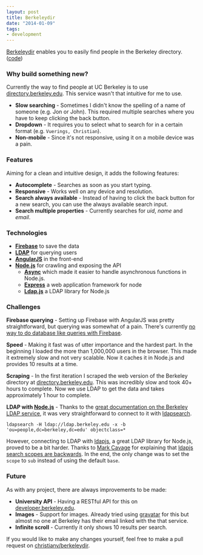 ```yaml
---
layout: post
title: Berkeleydir
date: "2014-01-09"
tags:
- development
---
```


[Berkeleydir][berkeleydir] enables you to easily find people in the Berkeley directory. ([code][code])

### Why build something new?

Currently the way to find people at UC Berkeley is to use [directory.berkeley.edu][berkeleydirectory]. This service wasn't that intuitive for me to use.

* **Slow searching** - Sometimes I didn't know the spelling of a name of someone (e.g. Jon or John). This required multiple searches where you have to keep clicking the back button.
* **Dropdown** - It requires you to select what to search for in a certain format (e.g. `Vuerings, Christian`).
* **Non-mobile** - Since it's not responsive, using it on a mobile device was a pain.

### Features

Aiming for a clean and intuitive design, it adds the following features:

* **Autocomplete** - Searches as soon as you start typing.
* **Responsive** - Works well on any device and resolution.
* **Search always available** - Instead of having to click the back button for a new search, you can use the always available search input.
* **Search multiple properties** - Currently searches for *uid*, *name* and *email*.

### Technologies

* **[Firebase][firebase]** to save the data
* **[LDAP][ldap]** for querying users
* **[AngularJS][angularjs]** in the front-end
* **[Node.js][nodejs]** for crawling and exposing the API
  * **[Async](https://github.com/caolan/async)** which made it easier to handle asynchronous functions in Node.js.
  * **[Express](http://expressjs.com/)** a web application framework for node
  * **[Ldap.js][ldapjs]** a LDAP library for Node.js

### Challenges

**Firebase querying** - Setting up Firebase with AngularJS was pretty straightforward, but querying was somewhat of a pain. There's currently [no way to do database like queries with Firebase](http://stackoverflow.com/questions/11587775/database-style-queries-with-firebase).

**Speed** - Making it fast was of utter importance and the hardest part. In the beginning I loaded the more than 1,000,000 users in the browser. This made it extremely slow and not very scalable. Now it caches it in Node.js and provides 10 results at a time.

**Scraping** - In the first iteration I scraped the web version of the Berkeley directory at [directory.berkeley.edu][berkeleydirectory]. This was incredibly slow and took 40+ hours to complete. Now we use LDAP to get the data and takes approximately 1 hour to complete.

**LDAP with [Node.js][nodejs]** - Thanks to the [great documentation on the Berkeley LDAP service](https://wikihub.berkeley.edu/display/calnet/LDAP+-+Resources+for+Developers), it was very straightforward to connect to it with [ldapsearch][ldapsearch].

```
ldapsearch -H ldap://ldap.berkeley.edu -x -b 'ou=people,dc=berkeley,dc=edu' objectclass=*
```

However, connecting to LDAP with [ldapjs][ldapjs], a great LDAP library for Node.js, proved to be a bit harder. Thanks to [Mark Cavage](https://github.com/mcavage) for explaining that [ldapjs search scopes are backwards](http://stackoverflow.com/questions/20736327/ldapsearch-to-ldapjs-conversion/20748672#20748672). In the end, the only change was to set the `scope` to `sub` instead of using the default `base`.

### Future

As with any project, there are always improvements to be made:

* **University API** - Having a RESTful API for this on [developer.berkeley.edu](https://developer.berkeley.edu/).
* **Images** - Support for images. Already tried using [gravatar](http://gravatar.com) for this but almost no one at Berkeley has their email linked with the that service.
* **Infinite scroll** - Currently it only shows 10 results per search.

If you would like to make any changes yourself, feel free to make a pull request on [christianv/berkeleydir][code].

[angularjs]: http://angularjs.org/
[berkeleydir]: http://berkeleydir.herokuapp.com/
[berkeleydirectory]: http://directory.berkeley.edu
[code]: https://github.com/christianv/berkeleydir
[firebase]: https://www.firebase.com/
[ldap]: http://en.wikipedia.org/wiki/Lightweight_Directory_Access_Protocol
[ldapjs]: http://ldapjs.org/
[ldapsearch]: http://linux.die.net/man/1/ldapsearch
[nodejs]: http://nodejs.org/
